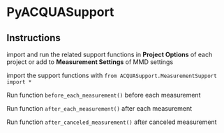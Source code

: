 # PyACQUASupport

## Instructions

import and run the related support functions in **Project Options** of each project or add to **Measurement Settings** of MMD settings

import the support functions with `from ACQUASupport.MeasurementSupport import *`

Run function `before_each_measurement()` before each measurement

Run function `after_each_measurement()` after each measurement

Run function `after_canceled_measurement()` after canceled measurement
